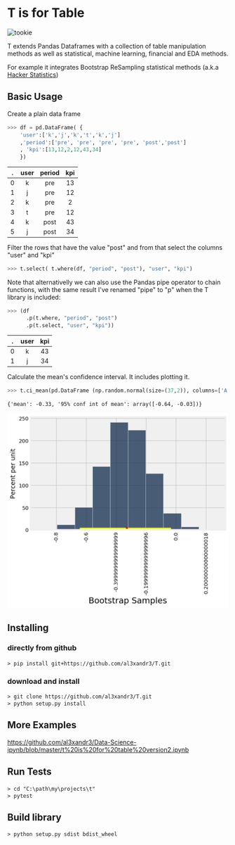 
# T is for Table

![tookie](https://drive.google.com/uc?id=1Izd0GONLY-G-gHa_1SPr2ujVmrFg9UYX)

T extends Pandas Dataframes with a collection of table manipulation methods as well as statistical, machine learning, financial and EDA methods.

For example it integrates Bootstrap ReSampling statistical methods (a.k.a [Hacker Statistics](https://speakerdeck.com/jakevdp/statistics-for-hackers))


## Basic Usage

Create a plain data frame 

```python
>>> df = pd.DataFrame( {
    'user':['k','j','k','t','k','j']
    ,'period':['pre', 'pre', 'pre', 'pre', 'post','post'] 
    , 'kpi':[13,12,2,12,43,34]
    })
```

**.** |**user**|**period**|**kpi**
:-----:|:-----:|:-----:|:-----:
0|k|pre|13
1|j|pre|12
2|k|pre|2
3|t|pre|12
4|k|post|43
5|j|post|34

Filter the rows that have the value "post" and from that select the columns "user" and "kpi"

```python
>>> t.select( t.where(df, "period", "post"), "user", "kpi")
```


Note that alternativelly we can also use the Pandas pipe operator to chain functions, with the same result
I've renamed "pipe" to "p" when the T library is included:

```python
>>> (df
      .p(t.where, "period", "post")
      .p(t.select, "user", "kpi"))
```


**.** |**user**|**kpi**
:-----:|:-----:|:-----:
0|k|43
1|j|34


Calculate the mean's confidence interval. It includes plotting it.

```python
>>> t.ci_mean(pd.DataFrame (np.random.normal(size=(37,2)), columns=['A', 'B']), 'A')
```
    {'mean': -0.33, '95% conf int of mean': array([-0.64, -0.03])}

![ci_mean](docs/ci_mean.png)


## Installing

### directly from github

    > pip install git+https://github.com/al3xandr3/T.git
    
### download and install

    > git clone https://github.com/al3xandr3/T.git
    > python setup.py install



## More Examples

https://github.com/al3xandr3/Data-Science-ipynb/blob/master/t%20is%20for%20table%20version2.ipynb


## Run Tests

    > cd "C:\path\my\projects\t"
    > pytest
    
    
## Build library

    > python setup.py sdist bdist_wheel

    